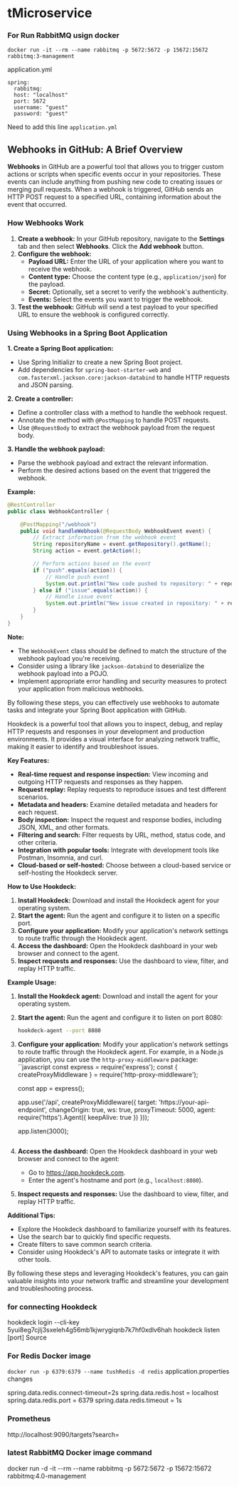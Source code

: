 # tMicroservice

### For Run RabbitMQ usign docker

`docker run -it --rm --name rabbitmq -p 5672:5672 -p 15672:15672 rabbitmq:3-management`

application.yml

```
spring:
  rabbitmq:
  host: "localhost"
  port: 5672
  username: "guest"
  password: "guest"
```

Need to add this line `application.yml`

## Webhooks in GitHub: A Brief Overview

**Webhooks** in GitHub are a powerful tool that allows you to trigger custom actions or scripts when specific events occur in your repositories. These events can include anything from pushing new code to creating issues or merging pull requests. When a webhook is triggered, GitHub sends an HTTP POST request to a specified URL, containing information about the event that occurred.

### How Webhooks Work

1. **Create a webhook:** In your GitHub repository, navigate to the **Settings** tab and then select **Webhooks**. Click the **Add webhook** button.
2. **Configure the webhook:**
   - **Payload URL:** Enter the URL of your application where you want to receive the webhook.
   - **Content type:** Choose the content type (e.g., `application/json`) for the payload.
   - **Secret:** Optionally, set a secret to verify the webhook's authenticity.
   - **Events:** Select the events you want to trigger the webhook.
3. **Test the webhook:** GitHub will send a test payload to your specified URL to ensure the webhook is configured correctly.

### Using Webhooks in a Spring Boot Application

**1. Create a Spring Boot application:**

- Use Spring Initializr to create a new Spring Boot project.
- Add dependencies for `spring-boot-starter-web` and `com.fasterxml.jackson.core:jackson-databind` to handle HTTP requests and JSON parsing.

**2. Create a controller:**

- Define a controller class with a method to handle the webhook request.
- Annotate the method with `@PostMapping` to handle POST requests.
- Use `@RequestBody` to extract the webhook payload from the request body.

**3. Handle the webhook payload:**

- Parse the webhook payload and extract the relevant information.
- Perform the desired actions based on the event that triggered the webhook.

**Example:**

```java
@RestController
public class WebhookController {

    @PostMapping("/webhook")
    public void handleWebhook(@RequestBody WebhookEvent event) {
        // Extract information from the webhook event
        String repositoryName = event.getRepository().getName();
        String action = event.getAction();

        // Perform actions based on the event
        if ("push".equals(action)) {
            // Handle push event
            System.out.println("New code pushed to repository: " + repositoryName);
        } else if ("issue".equals(action)) {
            // Handle issue event
            System.out.println("New issue created in repository: " + repositoryName);
        }
    }
}
```

**Note:**

- The `WebhookEvent` class should be defined to match the structure of the webhook payload you're receiving.
- Consider using a library like `jackson-databind` to deserialize the webhook payload into a POJO.
- Implement appropriate error handling and security measures to protect your application from malicious webhooks.

By following these steps, you can effectively use webhooks to automate tasks and integrate your Spring Boot application with GitHub.

Hookdeck is a powerful tool that allows you to inspect, debug, and replay HTTP requests and responses in your development and production environments. It provides a visual interface for analyzing network traffic, making it easier to identify and troubleshoot issues.

**Key Features:**

- **Real-time request and response inspection:** View incoming and outgoing HTTP requests and responses as they happen.
- **Request replay:** Replay requests to reproduce issues and test different scenarios.
- **Metadata and headers:** Examine detailed metadata and headers for each request.
- **Body inspection:** Inspect the request and response bodies, including JSON, XML, and other formats.
- **Filtering and search:** Filter requests by URL, method, status code, and other criteria.
- **Integration with popular tools:** Integrate with development tools like Postman, Insomnia, and curl.
- **Cloud-based or self-hosted:** Choose between a cloud-based service or self-hosting the Hookdeck server.

**How to Use Hookdeck:**

1. **Install Hookdeck:** Download and install the Hookdeck agent for your operating system.
2. **Start the agent:** Run the agent and configure it to listen on a specific port.
3. **Configure your application:** Modify your application's network settings to route traffic through the Hookdeck agent.
4. **Access the dashboard:** Open the Hookdeck dashboard in your web browser and connect to the agent.
5. **Inspect requests and responses:** Use the dashboard to view, filter, and replay HTTP traffic.

**Example Usage:**

1. **Install the Hookdeck agent:** Download and install the agent for your operating system.
2. **Start the agent:** Run the agent and configure it to listen on port 8080:
   ```bash
   hookdeck-agent --port 8080
   ```
3. **Configure your application:** Modify your application's network settings to route traffic through the Hookdeck agent. For example, in a Node.js application, you can use the `http-proxy-middleware` package:
   ``javascript
   const express = require('express');
   const { createProxyMiddleware } = require('http-proxy-middleware');

   const app = express();

   app.use('/api', createProxyMiddleware({
   target: 'https://your-api-endpoint',
   changeOrigin: true,
   ws: true,
   proxyTimeout: 5000,
   agent: require('https').Agent({
   keepAlive: true
   })
   }));

   app.listen(3000);

   ```

   ```

4. **Access the dashboard:** Open the Hookdeck dashboard in your web browser and connect to the agent:
   - Go to https://app.hookdeck.com.
   - Enter the agent's hostname and port (e.g., `localhost:8080`).
5. **Inspect requests and responses:** Use the dashboard to view, filter, and replay HTTP traffic.

**Additional Tips:**

- Explore the Hookdeck dashboard to familiarize yourself with its features.
- Use the search bar to quickly find specific requests.
- Create filters to save common search criteria.
- Consider using Hookdeck's API to automate tasks or integrate it with other tools.

By following these steps and leveraging Hookdeck's features, you can gain valuable insights into your network traffic and streamline your development and troubleshooting process.

### for connecting Hookdeck

hookdeck login --cli-key 5yui8eg7cjlj3sxeleh4g56mb1kjwrygiqnb7k7hf0xdlv6hah
hookdeck listen [port] Source

### For Redis Docker image

`docker run -p 6379:6379 --name tushRedis -d redis`
application.properties changes

spring.data.redis.connect-timeout=2s
spring.data.redis.host = localhost
spring.data.redis.port = 6379
spring.data.redis.timeout = 1s

### Prometheus

http://localhost:9090/targets?search=

### latest RabbitMQ Docker image command

docker run -d -it --rm --name rabbitmq -p 5672:5672 -p 15672:15672 rabbitmq:4.0-management

